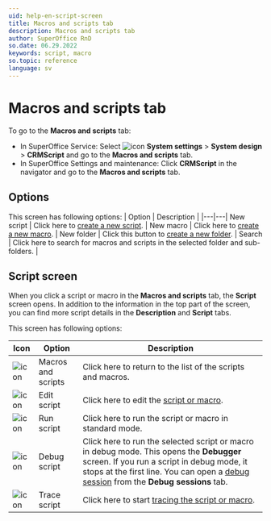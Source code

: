 ```yaml
---
uid: help-en-script-screen
title: Macros and scripts tab
description: Macros and scripts tab
author: SuperOffice RnD
so.date: 06.29.2022
keywords: script, macro
so.topic: reference
language: sv
---
```


# Macros and scripts tab

To go to the **Macros and scripts** tab:

* In SuperOffice Service: Select ![icon][img7] **System settings** > **System design** > **CRMScript** and go to the **Macros and scripts** tab.
* In SuperOffice Settings and maintenance: Click **CRMScript** in the navigator and go to the **Macros and scripts** tab.

## Options

This screen has following options:
| Option | Description |
|---|---|
 New script | Click here to [create a new script][2]. |
 New macro | Click here to [create a new macro][3]. |
 New folder | Click this button to [create a new folder][4]. |
 Search | Click here to search for macros and scripts in the selected folder and sub-folders. |

## Script screen

When you click a script or macro in the **Macros and scripts** tab, the **Script** screen opens. In addition to the information in the top part of the screen, you can find more script details in the **Description** and **Script** tabs.

This screen has following options:

| Icon | Option | Description |
|---|---|---|
| ![icon][img1] | Macros and scripts | Click here to return to the list of the scripts and macros. |
| ![icon][img3] | Edit script | Click here to edit the [script or macro][1]. |
| ![icon][img5] | Run script | Click here to run the script or macro in standard mode. |
| ![icon][img6] | Debug script | Click here to run the selected script or macro in debug mode. This opens the **Debugger** screen. If you run a script in debug mode, it stops at the first line. You can open a [debug session][2] from the **Debug sessions** tab. |
| ![icon][img4] | Trace script | Click here to start [tracing the script or macro][3]. |

<!-- Referenced links -->
[1]: ../create-script.md
[2]: ../debug.md
[3]: ../tracing.md
[4]: ../create-folder.md

<!-- Referenced images -->
[img1]: ../../../media/icons/arrow-left.png
[img3]: ../../../media/icons/edit.png
[img4]: ../../../media/icons/btn-script-trace.png
[img5]: ../../../media/icons/btn-executescript.png
[img6]: ../../../../common/icons/bug.png
[img7]: ../../../media/icons/globalmenu-settings-small.png

